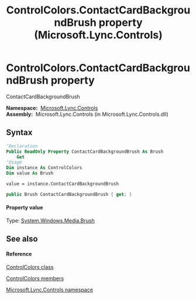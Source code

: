 ﻿---
title: ControlColors.ContactCardBackgroundBrush property  (Microsoft.Lync.Controls)
TOCTitle: 'ContactCardBackgroundBrush property '
ms:assetid: P:Microsoft.Lync.Controls.ControlColors.ContactCardBackgroundBrush_DI_3_UC_OCS14MrefLyncWPF
ms:mtpsurl: https://msdn.microsoft.com/en-us/library/microsoft.lync.controls.controlcolors.contactcardbackgroundbrush_di_3_uc_ocs14mreflyncwpf(v=office.15)
ms:contentKeyID: 48590553
ms.date: 07/28/2014
mtps_version: v=office.15
f1_keywords:
- Microsoft.Lync.Controls.ControlColors.ContactCardBackgroundBrush
dev_langs:
- CSharp
- JScript
- VB
- other
---

# ControlColors.ContactCardBackgroundBrush property

ContactCardBackgroundBrush

**Namespace:**  [Microsoft.Lync.Controls](microsoft-lync-controls-namespace_1.md)  
**Assembly:**  Microsoft.Lync.Controls (in Microsoft.Lync.Controls.dll)

## Syntax

``` vb
'Declaration
Public ReadOnly Property ContactCardBackgroundBrush As Brush
    Get
'Usage
Dim instance As ControlColors
Dim value As Brush

value = instance.ContactCardBackgroundBrush
```

``` csharp
public Brush ContactCardBackgroundBrush { get; }
```

#### Property value

Type: [System.Windows.Media.Brush](http://msdn2.microsoft.com/en-us/library/ms634880)  

## See also

#### Reference

[ControlColors class](controlcolors-class-microsoft-lync-controls_1.md)

[ControlColors members](controlcolors-members-microsoft-lync-controls_1.md)

[Microsoft.Lync.Controls namespace](microsoft-lync-controls-namespace_1.md)

